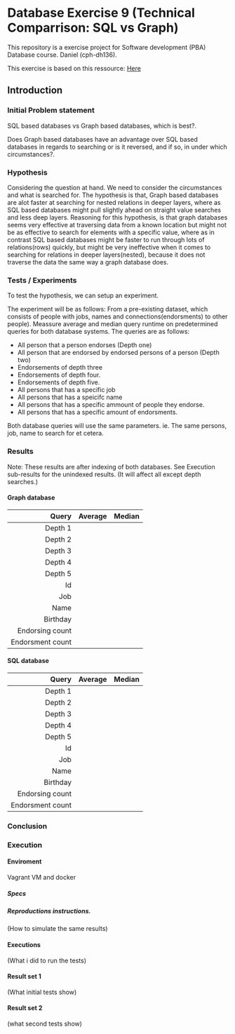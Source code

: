 # Database Exercise 9 (Technical Comparrison: SQL vs Graph)
This repository is a exercise project for Software development (PBA) Database course. Daniel (cph-dh136).

This exercise is based on this ressource: [Here](https://github.com/datsoftlyngby/soft2018spring-databases-teaching-material/blob/master/assignments/Neo4J%20Exercise.ipynb)

## Introduction
### Initial Problem statement
SQL based databases vs Graph based databases, which is best?.

Does Graph based databases have an advantage over SQL based databases in regards to searching or is it reversed, and if so, in under which circumstances?.

### Hypothesis
Considering the question at hand. We need to consider the circumstances and what is searched for. The hypothesis is that, Graph based databases are alot faster at searching for nested relations in deeper layers, where as SQL based databases might pull slightly ahead on straight value searches and less deep layers. Reasoning for this hypothesis, is that graph databases seems very effective at traversing data from a known location but might not be as effective to search for elements with a specific value, where as in contrast SQL based databases might be faster to run through lots of relations(rows) quickly, but might be very ineffective when it comes to searching for relations in deeper layers(nested), because it does not traverse the data the same way a graph database does.

### Tests / Experiments
To test the hypothesis, we can setup an experiment.

The experiment will be as follows: From a pre-existing dataset, which consists of people with jobs, names and connections(endorsments) to other people). Meassure average and median query runtime on predetermined queries for both database systems. The queries are as follows:
- All person that a person endorses (Depth one)
- All person that are endorsed by endorsed persons of a person (Depth two)
- Endorsements of depth three
- Endorsements of depth four.
- Endorsements of depth five.
- All persons that has a specific job
- All persons that has a speicifc name
- All persons that has a specific ammount of people they endorse.
- All persons that has a specific amount of endorsments.

Both database queries will use the same parameters. ie. The same persons, job, name to search for et cetera.

### Results
Note: These results are after indexing of both databases. See Execution sub-results for the unindexed results. (It will affect all except depth searches.)

#### Graph database
Query | Average | Median
-----:|:-------:|:---------
Depth 1 |
Depth 2 |
Depth 3 |
Depth 4 |
Depth 5 |
Id |
Job |
Name |
Birthday |
Endorsing count |
Endorsment count |

#### SQL database
Query | Average | Median
-----:|:-------:|:---------
Depth 1 |
Depth 2 |
Depth 3 |
Depth 4 |
Depth 5 |
Id |
Job |
Name |
Birthday |
Endorsing count |
Endorsment count |

### Conclusion

### Execution
#### Enviroment
Vagrant VM and docker

##### Specs


##### Reproductions instructions.
(How to simulate the same results)

#### Executions
(What i did to run the tests)

#### Result set 1
(What initial tests show)

#### Result set 2
(what second tests show)






